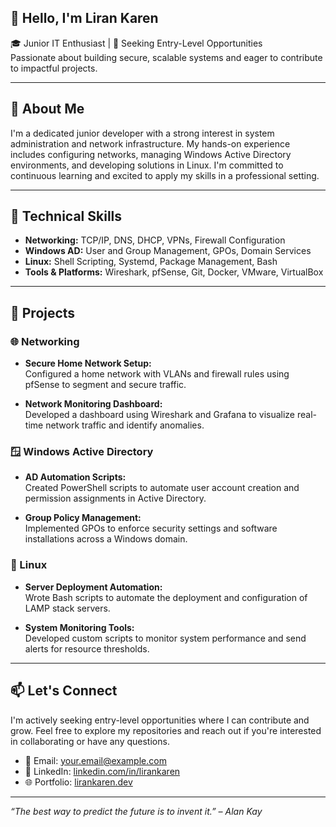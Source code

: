 ## 👋 Hello, I'm Liran Karen

🎓 Junior IT Enthusiast | 💼 Seeking Entry-Level Opportunities  
Passionate about building secure, scalable systems and eager to contribute to impactful projects.

---

## 🚀 About Me

I'm a dedicated junior developer with a strong interest in system administration and network infrastructure. My hands-on experience includes configuring networks, managing Windows Active Directory environments, and developing solutions in Linux. I'm committed to continuous learning and excited to apply my skills in a professional setting.

---

## 🧰 Technical Skills

- **Networking:** TCP/IP, DNS, DHCP, VPNs, Firewall Configuration  
- **Windows AD:** User and Group Management, GPOs, Domain Services  
- **Linux:** Shell Scripting, Systemd, Package Management, Bash  
- **Tools & Platforms:** Wireshark, pfSense, Git, Docker, VMware, VirtualBox

---

## 📂 Projects

### 🌐 Networking

- **Secure Home Network Setup:**  
  Configured a home network with VLANs and firewall rules using pfSense to segment and secure traffic.

- **Network Monitoring Dashboard:**  
  Developed a dashboard using Wireshark and Grafana to visualize real-time network traffic and identify anomalies.

### 🪟 Windows Active Directory

- **AD Automation Scripts:**  
  Created PowerShell scripts to automate user account creation and permission assignments in Active Directory.

- **Group Policy Management:**  
  Implemented GPOs to enforce security settings and software installations across a Windows domain.

### 🐧 Linux

- **Server Deployment Automation:**  
  Wrote Bash scripts to automate the deployment and configuration of LAMP stack servers.

- **System Monitoring Tools:**  
  Developed custom scripts to monitor system performance and send alerts for resource thresholds.

---

## 📫 Let's Connect

I'm actively seeking entry-level opportunities where I can contribute and grow. Feel free to explore my repositories and reach out if you're interested in collaborating or have any questions.

- 📧 Email: [your.email@example.com](mailto:your.email@example.com)  
- 💼 LinkedIn: [linkedin.com/in/lirankaren](https://www.linkedin.com/in/lirankaren)  
- 🌐 Portfolio: [lirankaren.dev](https://www.lirankaren.dev)

---

*“The best way to predict the future is to invent it.” – Alan Kay*
